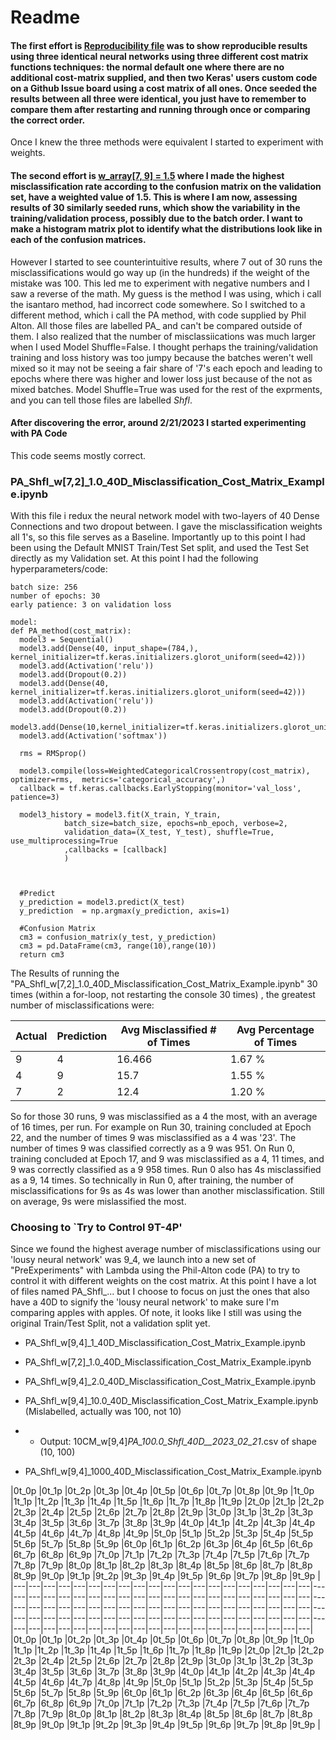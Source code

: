 # Readme

#### The first effort is [Reproducibility file](https://github.com/RachelRamirez/misclassification_matrix/blob/main/Reproducible_Misclassification_Cost_Matrix_Example.ipynb) was to show reproducible results using three identical neural networks using three different cost matrix functions techniques: the normal default one where there are no additional cost-matrix supplied, and then two Keras' users custom code on a Github Issue board using a cost matrix of all ones.  Once seeded the results between all three were identical, you just have to remember to compare them after restarting and running through once or comparing the correct order.

Once I knew the three methods were equivalent I started to experiment with weights. 

#### The second effort is [w_array[7, 9] = 1.5](https://github.com/RachelRamirez/misclassification_matrix/blob/main/%5B7%2C9%5D_Misclassification_Cost_Matrix_Example.ipynb) where I made  the highest misclassification rate according to the confusion matrix on the validation set, have a weighted value of 1.5.  This is where I am now, assessing results of 30 similarly seeded runs,  which show the variability in the training/validation process, possibly due to the batch order.  I want to make a histogram matrix plot to identify what the distributions look like in each of the confusion matrices. 


However I started to see counterintuitive results, where 7 out of 30 runs the misclassifications would go way up (in the hundreds) if the weight of the mistake was 100.  This led me to experiment with negative numbers and I saw a reverse of the math.  My guess is the method I was using, which i call the isantaro method, had incorrect code somewhere.  So I switched to a different method, which i call the PA method, with code supplied by Phil Alton.  All those files are labelled PA_  and can't be compared outside of them.   I also realized that the number of misclassiications was much larger when I  used Model Shuffle=False.   I thought perhaps the training/validation training and loss history was too jumpy because the batches weren't well mixed so it may not be seeing a fair share of '7's each epoch and leading to epochs where there was higher and lower loss just because of the not as mixed batches.   Model Shuffle=True was used for the rest of the exprments, and you can tell those files are labelled _Shfl_.

#### After discovering the error, around 2/21/2023 I started experimenting with PA Code

This code seems mostly correct.

### PA_Shfl_w[7,2]_1.0_40D_Misclassification_Cost_Matrix_Example.ipynb

With this file i redux the neural network model with two-layers of 40 Dense Connections and two dropout between.  I gave the misclassification weights all 1's, so this file serves as a Baseline.   Importantly up to this point I had been using the Default MNIST Train/Test Set split, and used the Test Set directly as my Validation set.  At this point I had the following hyperparameters/code:

```
batch size: 256
number of epochs: 30
early patience: 3 on validation loss 

model:
def PA_method(cost_matrix):
  model3 = Sequential()
  model3.add(Dense(40, input_shape=(784,), kernel_initializer=tf.keras.initializers.glorot_uniform(seed=42)))
  model3.add(Activation('relu'))
  model3.add(Dropout(0.2))
  model3.add(Dense(40, kernel_initializer=tf.keras.initializers.glorot_uniform(seed=42)))
  model3.add(Activation('relu'))
  model3.add(Dropout(0.2))
  model3.add(Dense(10,kernel_initializer=tf.keras.initializers.glorot_uniform(seed=42)))
  model3.add(Activation('softmax'))

  rms = RMSprop()

  model3.compile(loss=WeightedCategoricalCrossentropy(cost_matrix), optimizer=rms,  metrics='categorical_accuracy',)
  callback = tf.keras.callbacks.EarlyStopping(monitor='val_loss', patience=3)

  model3_history = model3.fit(X_train, Y_train,
            batch_size=batch_size, epochs=nb_epoch, verbose=2,
            validation_data=(X_test, Y_test), shuffle=True, use_multiprocessing=True
            ,callbacks = [callback]
            )

 

  #Predict
  y_prediction = model3.predict(X_test)
  y_prediction  = np.argmax(y_prediction, axis=1)
  
  #Confusion Matrix
  cm3 = confusion_matrix(y_test, y_prediction)
  cm3 = pd.DataFrame(cm3, range(10),range(10))
  return cm3
```

The Results of running the "PA_Shfl_w[7,2]_1.0_40D_Misclassification_Cost_Matrix_Example.ipynb" 30 times (within a for-loop, not restarting the console 30 times) , the greatest number of misclassifications were:


| Actual | Prediction | Avg Misclassified # of Times | Avg Percentage of Times |
| ------ | ---------- | ------------------------ | ------------------- |
| 9      | 4          | 16.466                   | 1.67 %              |
| 4      | 9          | 15.7                     | 1.55 %              |
| 7      | 2          | 12.4                     | 1.20 %              |



So for those 30 runs, 9 was misclassified as a 4 the most, with an average of 16 times, per run.   For example on Run 30, training concluded at Epoch 22, and the number of times 9 was misclassified as a 4 was '23'.  The number of times 9 was classified correctly as a 9 was 951.   On Run  0, training concluded at Epoch 17, and 9 was misclassified as a 4, 11 times, and 9 was correctly classified as a 9 958 times.  Run 0 also has 4s misclassified as a 9, 14 times.  So technically in Run 0, after training, the number of misclassifications for 9s as 4s was lower than another misclassification.  Still on average, 9s were mislassified the most.  


### Choosing to `Try to Control 9T-4P'

Since we found the highest average number of misclassifications using our 'lousy neural network' was 9_4, we launch into a new set of "PreExperiments" with Lambda using the Phil-Alton code (PA) to try to control it with different weights on the cost matrix.     At this point I have a lot of files named PA_Shfl_... but I choose to focus on just the ones that also have a 40D to signify the 'lousy neural network' to make sure I'm comparing apples with apples.  Of note, it looks like I still was using the original Train/Test Split, not a validation split yet.


- PA_Shfl_w[9,4]_1_40D_Misclassification_Cost_Matrix_Example.ipynb

- PA_Shfl_w[7,2]_1.0_40D_Misclassification_Cost_Matrix_Example.ipynb

- PA_Shfl_w[9,4]_2.0_40D_Misclassification_Cost_Matrix_Example.ipynb

- PA_Shfl_w[9,4]_10.0_40D_Misclassification_Cost_Matrix_Example.ipynb (Mislabelled, actually was 100, not 10)
- -  Output:    10CM_w[9,4]_PA_100.0_Shfl_40D__2023_02_21_.csv  of shape  (10, 100)

- PA_Shfl_w[9,4]_1000_40D_Misclassification_Cost_Matrix_Example.ipynb 


|0t_0p |0t_1p |0t_2p |0t_3p |0t_4p |0t_5p |0t_6p |0t_7p |0t_8p |0t_9p |1t_0p |1t_1p |1t_2p |1t_3p |1t_4p |1t_5p |1t_6p |1t_7p |1t_8p |1t_9p |2t_0p |2t_1p |2t_2p |2t_3p |2t_4p |2t_5p |2t_6p |2t_7p |2t_8p |2t_9p |3t_0p |3t_1p |3t_2p |3t_3p |3t_4p |3t_5p |3t_6p |3t_7p |3t_8p |3t_9p |4t_0p |4t_1p |4t_2p |4t_3p |4t_4p |4t_5p |4t_6p |4t_7p |4t_8p |4t_9p |5t_0p |5t_1p |5t_2p |5t_3p |5t_4p |5t_5p |5t_6p |5t_7p |5t_8p |5t_9p |6t_0p |6t_1p |6t_2p |6t_3p |6t_4p |6t_5p |6t_6p |6t_7p |6t_8p |6t_9p |7t_0p |7t_1p |7t_2p |7t_3p |7t_4p |7t_5p |7t_6p |7t_7p |7t_8p |7t_9p |8t_0p |8t_1p |8t_2p |8t_3p |8t_4p |8t_5p |8t_6p |8t_7p |8t_8p |8t_9p |9t_0p |9t_1p |9t_2p |9t_3p |9t_4p |9t_5p |9t_6p |9t_7p |9t_8p |9t_9p |
|---|---|---|---|---|---|---|---|---|---|---|---|---|---|---|---|---|---|---|---|---|---|---|---|---|---|---|---|---|---|---|---|---|---|---|---|---|---|---|---|---|---|---|---|---|---|---|---|---|---|---|---|---|---|---|---|---|---|---|---|---|---|---|---|---|---|---|---|---|---|---|---|---|---|---|---|---|---|---|---|---|---|---|---|---|---|---|---|---|---|---|---|---|---|---|---|---|---|---|---|---|---|---|---|
|0t_0p |0t_1p |0t_2p |0t_3p |0t_4p |0t_5p |0t_6p |0t_7p |0t_8p |0t_9p |1t_0p |1t_1p |1t_2p |1t_3p |1t_4p |1t_5p |1t_6p |1t_7p |1t_8p |1t_9p |2t_0p |2t_1p |2t_2p |2t_3p |2t_4p |2t_5p |2t_6p |2t_7p |2t_8p |2t_9p |3t_0p |3t_1p |3t_2p |3t_3p |3t_4p |3t_5p |3t_6p |3t_7p |3t_8p |3t_9p |4t_0p |4t_1p |4t_2p |4t_3p |4t_4p |4t_5p |4t_6p |4t_7p |4t_8p |4t_9p |5t_0p |5t_1p |5t_2p |5t_3p |5t_4p |5t_5p |5t_6p |5t_7p |5t_8p |5t_9p |6t_0p |6t_1p |6t_2p |6t_3p |6t_4p |6t_5p |6t_6p |6t_7p |6t_8p |6t_9p |7t_0p |7t_1p |7t_2p |7t_3p |7t_4p |7t_5p |7t_6p |7t_7p |7t_8p |7t_9p |8t_0p |8t_1p |8t_2p |8t_3p |8t_4p |8t_5p |8t_6p |8t_7p |8t_8p |8t_9p |9t_0p |9t_1p |9t_2p |9t_3p |9t_4p |9t_5p |9t_6p |9t_7p |9t_8p |9t_9p |

